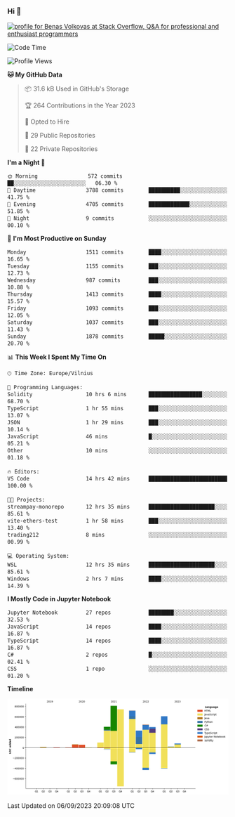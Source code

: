 ### Hi 👋
<a href="https://stackoverflow.com/users/14954249/benas-volkovas"><img src="https://stackoverflow.com/users/flair/14954249.png?theme=dark" width="208" height="58" alt="profile for Benas Volkovas at Stack Overflow, Q&amp;A for professional and enthusiast programmers" title="profile for Benas Volkovas at Stack Overflow, Q&amp;A for professional and enthusiast programmers"></a>

<!--START_SECTION:waka-->
![Code Time](http://img.shields.io/badge/Code%20Time-1%2C564%20hrs%2011%20mins-blue)

![Profile Views](http://img.shields.io/badge/Profile%20Views-0-blue)

**🐱 My GitHub Data** 

> 📦 31.6 kB Used in GitHub's Storage 
 > 
> 🏆 264 Contributions in the Year 2023
 > 
> 💼 Opted to Hire
 > 
> 📜 29 Public Repositories 
 > 
> 🔑 22 Private Repositories 
 > 
**I'm a Night 🦉** 

```text
🌞 Morning                572 commits         ██░░░░░░░░░░░░░░░░░░░░░░░   06.30 % 
🌆 Daytime                3788 commits        ██████████░░░░░░░░░░░░░░░   41.75 % 
🌃 Evening                4705 commits        █████████████░░░░░░░░░░░░   51.85 % 
🌙 Night                  9 commits           ░░░░░░░░░░░░░░░░░░░░░░░░░   00.10 % 
```
📅 **I'm Most Productive on Sunday** 

```text
Monday                   1511 commits        ████░░░░░░░░░░░░░░░░░░░░░   16.65 % 
Tuesday                  1155 commits        ███░░░░░░░░░░░░░░░░░░░░░░   12.73 % 
Wednesday                987 commits         ███░░░░░░░░░░░░░░░░░░░░░░   10.88 % 
Thursday                 1413 commits        ████░░░░░░░░░░░░░░░░░░░░░   15.57 % 
Friday                   1093 commits        ███░░░░░░░░░░░░░░░░░░░░░░   12.05 % 
Saturday                 1037 commits        ███░░░░░░░░░░░░░░░░░░░░░░   11.43 % 
Sunday                   1878 commits        █████░░░░░░░░░░░░░░░░░░░░   20.70 % 
```


📊 **This Week I Spent My Time On** 

```text
🕑︎ Time Zone: Europe/Vilnius

💬 Programming Languages: 
Solidity                 10 hrs 6 mins       █████████████████░░░░░░░░   68.70 % 
TypeScript               1 hr 55 mins        ███░░░░░░░░░░░░░░░░░░░░░░   13.07 % 
JSON                     1 hr 29 mins        ███░░░░░░░░░░░░░░░░░░░░░░   10.14 % 
JavaScript               46 mins             █░░░░░░░░░░░░░░░░░░░░░░░░   05.21 % 
Other                    10 mins             ░░░░░░░░░░░░░░░░░░░░░░░░░   01.18 % 

🔥 Editors: 
VS Code                  14 hrs 42 mins      █████████████████████████   100.00 % 

🐱‍💻 Projects: 
streampay-monorepo       12 hrs 35 mins      █████████████████████░░░░   85.61 % 
vite-ethers-test         1 hr 58 mins        ███░░░░░░░░░░░░░░░░░░░░░░   13.40 % 
trading212               8 mins              ░░░░░░░░░░░░░░░░░░░░░░░░░   00.99 % 

💻 Operating System: 
WSL                      12 hrs 35 mins      █████████████████████░░░░   85.61 % 
Windows                  2 hrs 7 mins        ████░░░░░░░░░░░░░░░░░░░░░   14.39 % 
```

**I Mostly Code in Jupyter Notebook** 

```text
Jupyter Notebook         27 repos            ████████░░░░░░░░░░░░░░░░░   32.53 % 
JavaScript               14 repos            ████░░░░░░░░░░░░░░░░░░░░░   16.87 % 
TypeScript               14 repos            ████░░░░░░░░░░░░░░░░░░░░░   16.87 % 
C#                       2 repos             █░░░░░░░░░░░░░░░░░░░░░░░░   02.41 % 
CSS                      1 repo              ░░░░░░░░░░░░░░░░░░░░░░░░░   01.20 % 
```



**Timeline**

![Lines of Code chart](https://raw.githubusercontent.com/BenasVolkovas/BenasVolkovas/main/assets/bar_graph.png)


 Last Updated on 06/09/2023 20:09:08 UTC
<!--END_SECTION:waka-->
